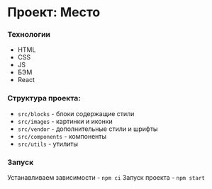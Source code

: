 # Проект: Место

### Технологии

* HTML
* CSS
* JS
* БЭМ
* React

### Структура проекта:

* `src/blocks` - блоки содержащие стили
* `src/images` - картинки и иконки
* `src/vendor` - дополнительные стили и шрифты
* `src/components` - компоненты
* `src/utils` - утилиты

### Запуск

Устанавливаем зависимости - `npm ci`
Запуск проекта - `npm start`